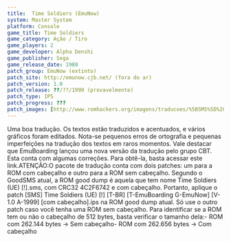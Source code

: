 ```yaml
---
title:  Time Soldiers (EmuNow)
system: Master System
platform: Console
game_title: Time Soldiers
game_category: Ação / Tiro
game_players: 2
game_developer: Alpha Denshi
game_publisher: Sega
game_release_date: 1988
patch_group: EmuNow (extinto)
patch_site: http://emunow.cjb.net/ (fora do ar)
patch_version: 1.0
patch_release: ??/??/1999 (provavelmente)
patch_type: IPS
patch_progress: ???
patch_images: [http://www.romhackers.org/imagens/traducoes/%5BSMS%5D%20Time%20Soldiers%20-%20EmuNow%20-%201.png,http://www.romhackers.org/imagens/traducoes/%5BSMS%5D%20Time%20Soldiers%20-%20EmuNow%20-%202.png,http://www.romhackers.org/imagens/traducoes/%5BSMS%5D%20Time%20Soldiers%20-%20EmuNow%20-%203.png]
---
```

Uma boa tradução. Os textos estão traduzidos e acentuados, e vários gráficos foram editados. Nota-se pequenos erros de ortografia e pequenas imperfeições na tradução dos textos em raros momentos. Vale destacar que EmuBoarding lançou uma nova versão da tradução pelo grupo CBT. Esta conta com algumas correções. Para obtê-la, basta acessar este link.ATENÇÃO:O pacote de tradução conta com dois patches: um para a ROM com cabeçalho e outro para a ROM sem cabeçalho. Segundo o GoodSMS atual, a ROM good dump é aquela que tem nome Time Soldiers (UE) [!].sms, com CRC32 4C2F6742 e com cabeçalho. Portanto, aplique o patch [SMS] Time Soldiers (UE) [!] [T-BR] [T-EmuBoarding G-EmuNow] [V-1.0 A-1999] [com cabeçalho].ips na ROM good dump atual. Só use o outro patch caso você tenha uma ROM sem cabeçalho. Para identificar se a ROM tem ou não o cabeçalho de 512 bytes, basta verificar o tamanho dela:- ROM com 262.144 bytes -> Sem cabeçalho- ROM com 262.656 bytes -> Com cabeçalho